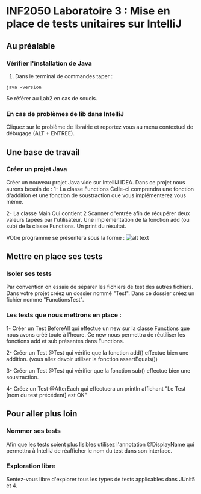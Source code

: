 # INF2050 Laboratoire 3 : Mise en place de tests unitaires sur IntelliJ

## Au préalable
### Vérifier l'installation de Java
1. Dans le terminal de commandes taper :
```
java -version
```
Se référer au Lab2 en cas de soucis.

### En cas de problèmes de lib dans IntelliJ
Cliquez sur le problème de librairie et reportez vous au menu contextuel de débugage (ALT + ENTREE).

## Une base de travail
### Créer un projet Java

Créer un nouveau projet Java vide sur IntelliJ IDEA.
Dans ce projet nous aurons besoin de :
1- La classe Functions
Celle-ci comprendra une fonction d'addition et une fonction de soustraction que vous implémenterez vous même.

2- La classe Main
Qui contient 2 Scanner d"entrée afin de récupérer deux valeurs tapées par l'utilisateur.
Une implémentation de la fonction add (ou sub) de la classe Functions.
Un print du résultat.

VOtre programme se présentera sous la forme :
![alt text](https://github.com/Nouninoun/INF2050_Laboratoires/blob/master/Lab3/img/001")  


## Mettre en place ses tests
### Isoler ses tests
Par convention on essaie de séparer les fichiers de test des autres fichiers.
Dans votre projet créez un dossier nommé "Test".
Dans ce dossier créez un fichier nomme "FunctionsTest".

### Les tests que nous mettrons en place :
1- Créer un Test BeforeAll qui effectue un new sur la classe Functions que nous avons créé toute à l'heure. Ce new nous permettra de réutiliser les fonctions add et sub présentes dans Functions.

2- Créer un Test \@Test qui vérifie que la fonction add() effectue bien une addition. (vous allez devoir utiliser la fonction assertEquals())

3- Créer un Test \@Test qui vérifier que la fonction sub() effectue bien une soustraction.

4- Créez un Test \@AfterEach qui effectuera un println affichant "Le Test [nom du test précédent] est OK"

## Pour aller plus loin
### Nommer ses tests
Afin que les tests soient plus lisibles utilisez l'annotation \@DisplayName qui permettra à IntelliJ de réafficher le nom du test dans son interface.

### Exploration libre
Sentez-vous libre d'explorer tous les types de tests applicables dans JUnit5 et 4.
